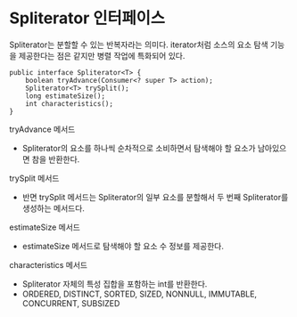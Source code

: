 # Spliterator 인터페이스
Spliterator는 분할할 수 있는 반복자라는 의미다. iterator처럼 소스의 요소 탐색 기능을 제공한다는 점은 같지만 병렬 작업에 특화되어 있다.

~~~
public interface Spliterator<T> {
    boolean tryAdvance(Consumer<? super T> action);
    Spliterator<T> trySplit();
    long estimateSize();
    int characteristics();
}
~~~

tryAdvance 메서드
-  Spliterator의 요소를 하나씩 순차적으로 소비하면서 탐색해야 할 요소가 남아있으면 참을 반환한다.

trySplit 메서드
- 반면 trySplit 메서드는 Spliterator의 일부 요소를 분할해서 두 번째 Spliterator를 생성하는 메서드다.

estimateSize 메서드
- estimateSize 메서드로 탐색해야 할 요소 수 정보를 제공한다.

characteristics 메서드
-  Spliterator 자체의 특성 집합을 포함하는 int를 반환한다.
- ORDERED, DISTINCT, SORTED, SIZED, NONNULL, IMMUTABLE, CONCURRENT, SUBSIZED